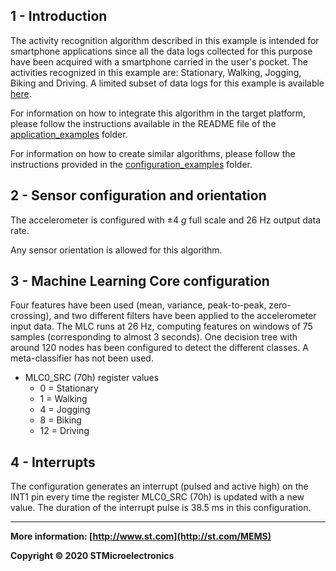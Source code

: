 ## 1 - Introduction

The activity recognition algorithm described in this example is intended for smartphone applications since all the data logs collected for this purpose have been acquired with a smartphone carried in the user's pocket. 
The activities recognized in this example are: Stationary, Walking, Jogging, Biking and Driving. 
A limited subset of data logs for this example is available [here](./datalogs/).

For information on how to integrate this algorithm in the target platform, please follow the instructions available in the README file of the [application_examples]( https://github.com/STMicroelectronics/STMems_Machine_Learning_Core/tree/master/application_examples ) folder. 

For information on how to create similar algorithms, please follow the instructions provided in the [configuration_examples]( https://github.com/STMicroelectronics/STMems_Machine_Learning_Core/tree/master/configuration_examples ) folder. 


## 2 - Sensor configuration and orientation

The accelerometer is configured with ±4 *g* full scale and 26 Hz output data rate.

Any sensor orientation is allowed for this algorithm.


## 3 - Machine Learning Core configuration

Four features have been used (mean, variance, peak-to-peak, zero-crossing), and two different filters have been applied to the accelerometer input data.
The MLC runs at 26 Hz, computing features on windows of 75 samples (corresponding to almost 3 seconds).
One decision tree with around 120 nodes has been configured to detect the different classes.
A meta-classifier has not been used.  

- MLC0_SRC (70h) register values
  - 0 = Stationary
  - 1 = Walking
  - 4 = Jogging
  - 8 = Biking
  - 12 = Driving


## 4 - Interrupts

The configuration generates an interrupt (pulsed and active high) on the INT1 pin every time the register MLC0_SRC (70h) is updated with a new value. The duration of the interrupt pulse is 38.5 ms in this configuration.

------

**More information: [http://www.st.com](http://st.com/MEMS)**

**Copyright © 2020 STMicroelectronics**